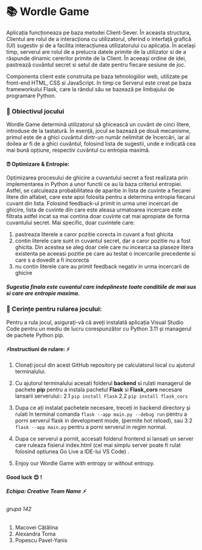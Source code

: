 # :books: Wordle Game 

Aplicația funcționeaza pe baza metodei Client-Sever. În aceasta structura, Clientul are rolul de a interacționa cu utilizatorul, oferind o interfață grafică (UI) sugestiv și de a facilita interacțiunea utilizatorului cu aplicația. În același timp, serverul are rolul de a prelucra datele primite de la utilizator si de a răspunde dinamic cererilor primite de la Client. În aceeași ordine de idei,  pastrează cuvântul secret si setul de date pentru fiecare sesiune de joc.

 Componenta client este construita pe baza tehnologiilor web, utilizate pe front-end HTML, CSS si JavaScript. In timp ce Serverul este creat pe baza frameworkului Flask, care la rândul său se bazează pe limbajului de programare Python.


### :pushpin: Obiectivul jocului
 Wordle Game determină utilizatorul să ghicească un cuvânt de cinci litere, introduse de la tastatură. În esență, jocul se bazează pe două mecanisme, primul este de a ghici cuvântul dintr-un număr nelimitat de încercări, iar al doilea ar fi de a ghici cuvântul, folosind lista de sugestii, unde e indicată cea mai bună opțiune, respectiv cuvântul cu entropia maximă. 
 #### :alarm_clock: Optimizare & Entropie:
 Optimizarea procesului de ghicire a cuvantului secret a fost realizata prin implementarea in Python  a unor functii ce au la baza criteriul entropiei. Astfel, se calculeaza probabilitatea de aparitie in lista de cuvinte a fiecarei litere din alfabet, care este apoi folosita pentru a determina entropia fiecarui cuvant din lista. Folosind feedback-ul primit in urma unei incercari de ghicire, lista de cuvinte din care este aleasa urmatoarea incercare este filtrata astfel incat sa mai contina doar cuvinte cat mai apropiate de forma cuvantului secret. Mai specific, doar cuvintele care:  

1. pastreaza literele a caror pozitie corecta in cuvant a fost ghicita 
2. contin literele care sunt in cuvantul secret, dar a caror pozitie nu a fost ghicita. Din acestea se aleg doar cele care nu incearca sa plaseze litera existenta pe aceeasi pozitie pe care au testat o incercarile precedente si care s a dovedit a fi incorecta 
3. nu contin literele care au primit feedback negativ in urma incercarii de ghicire 

##### Sugestia finala este cuvantul care indeplineste toate conditiile de mai sus si care are entropie maxima.
 

### :scroll: Cerințe pentru rularea jocului:

Pentru a rula jocul, asigurați-vă că aveți instalată aplicația Visual Studio Code pentru un mediu de lucru corespunzător cu Python 3.11 și managerul de pachete Python pip. 

#### :zap:Instructiuni de rulare: :zap:

1. Clonați jocul din acest GitHub repository pe calculatorul local cu ajutorul terminalului.
2. Cu ajutorul terminalului acesati folderul **backend** si rulati managerul de pachete **pip** pentru a instala pachetul **Flask** si **Flask_cors** necesare lansarii serverului::
  2.1 ```pip install Flask```
  2.2 ```pip install flask_cors```
  
3. Dupa ce ați instalat pachetele necesare, treceți in backend directory și rulati în terminal comanda `flask --app main.py --debug run` pentru a porni serverul flask in development mode, (permite hot reload),  sau 3.2 ```flask --app main.py``` pentru a porni serverul in regim normal. 
4. Dupa ce serverul a pornit, accesati folderul frontend si lansati un server care ruleaza fisierul index.html (cel mai simplu server poate fi rulat folosind optiunea Go Live a IDE-lui VS Code) .
5. Enjoy our Wordle Game with entropy or without entropy.

#### Good luck :blush: !  
##### Echipa: Creative Team Name :zap:
###### grupa 142
1. Macovei Cătălina
2. Alexandra Toma
3. Popescu Pavel-Yanis
